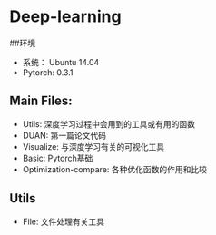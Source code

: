 # Deep-learning
##环境
* 系统： Ubuntu 14.04
* Pytorch: 0.3.1
## Main Files:
* Utils: 深度学习过程中会用到的工具或有用的函数
* DUAN: 第一篇论文代码
* Visualize: 与深度学习有关的可视化工具
* Basic: Pytorch基础
* Optimization-compare: 各种优化函数的作用和比较
## Utils
* File: 文件处理有关工具